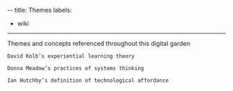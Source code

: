 --
title: Themes
labels: 
  - wiki
---

Themes and concepts referenced throughout this digital garden

    David Kolb’s experiential learning theory

    Donna Meadow’s practices of systems thinking

    Ian Hutchby’s definition of technological affordance
